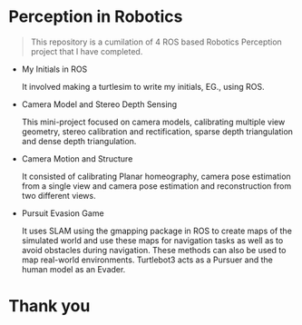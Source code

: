 # Perception in Robotics

> This repository is a cumilation of 4 ROS based Robotics Perception project that I have completed.

- My Initials in ROS

    It involved making a turtlesim to write my initials, EG., using ROS.
    
- Camera Model and Stereo Depth Sensing
    
    This mini-project focused on camera models, calibrating multiple view geometry, stereo calibration and rectification, sparse depth triangulation and dense depth triangulation.

- Camera Motion and Structure

    It consisted of calibrating Planar homeography, camera pose estimation from a single view and camera pose estimation and reconstruction from two different views.

- Pursuit Evasion Game

    It uses SLAM using the gmapping package in ROS to create maps of the simulated world and use these maps for navigation tasks as well as to avoid obstacles during navigation. These methods can also be used to map real-world environments. Turtlebot3 acts as a Pursuer and the human model as an Evader. 


# Thank you
